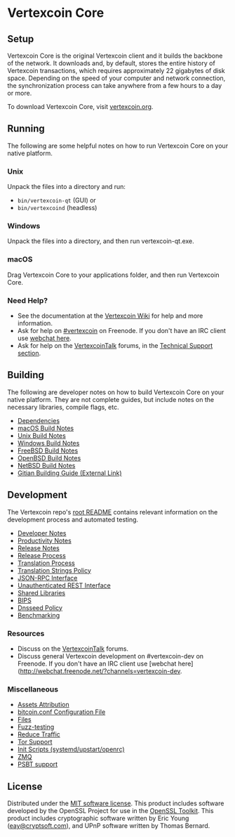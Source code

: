 Vertexcoin Core
=============

Setup
---------------------
Vertexcoin Core is the original Vertexcoin client and it builds the backbone of the network. It downloads and, by default, stores the entire history of Vertexcoin transactions, which requires approximately 22 gigabytes of disk space. Depending on the speed of your computer and network connection, the synchronization process can take anywhere from a few hours to a day or more.

To download Vertexcoin Core, visit [vertexcoin.org](https://vertexcoin.org/).

Running
---------------------
The following are some helpful notes on how to run Vertexcoin Core on your native platform.

### Unix

Unpack the files into a directory and run:

- `bin/vertexcoin-qt` (GUI) or
- `bin/vertexcoind` (headless)

### Windows

Unpack the files into a directory, and then run vertexcoin-qt.exe.

### macOS

Drag Vertexcoin Core to your applications folder, and then run Vertexcoin Core.

### Need Help?

* See the documentation at the [Vertexcoin Wiki](https://vertexcoin.info/)
for help and more information.
* Ask for help on [#vertexcoin](http://webchat.freenode.net?channels=vertexcoin) on Freenode. If you don't have an IRC client use [webchat here](http://webchat.freenode.net?channels=vertexcoin).
* Ask for help on the [VertexcoinTalk](https://vertexcointalk.io/) forums, in the [Technical Support section](https://vertexcointalk.io/c/technical-support).

Building
---------------------
The following are developer notes on how to build Vertexcoin Core on your native platform. They are not complete guides, but include notes on the necessary libraries, compile flags, etc.

- [Dependencies](dependencies.md)
- [macOS Build Notes](build-osx.md)
- [Unix Build Notes](build-unix.md)
- [Windows Build Notes](build-windows.md)
- [FreeBSD Build Notes](build-freebsd.md)
- [OpenBSD Build Notes](build-openbsd.md)
- [NetBSD Build Notes](build-netbsd.md)
- [Gitian Building Guide (External Link)](https://github.com/bitcoin-core/docs/blob/master/gitian-building.md)

Development
---------------------
The Vertexcoin repo's [root README](/README.md) contains relevant information on the development process and automated testing.

- [Developer Notes](developer-notes.md)
- [Productivity Notes](productivity.md)
- [Release Notes](release-notes.md)
- [Release Process](release-process.md)
- [Translation Process](translation_process.md)
- [Translation Strings Policy](translation_strings_policy.md)
- [JSON-RPC Interface](JSON-RPC-interface.md)
- [Unauthenticated REST Interface](REST-interface.md)
- [Shared Libraries](shared-libraries.md)
- [BIPS](bips.md)
- [Dnsseed Policy](dnsseed-policy.md)
- [Benchmarking](benchmarking.md)

### Resources
* Discuss on the [VertexcoinTalk](https://vertexcointalk.io/) forums.
* Discuss general Vertexcoin development on #vertexcoin-dev on Freenode. If you don't have an IRC client use [webchat here](http://webchat.freenode.net/?channels=vertexcoin-dev.

### Miscellaneous
- [Assets Attribution](assets-attribution.md)
- [bitcoin.conf Configuration File](bitcoin-conf.md)
- [Files](files.md)
- [Fuzz-testing](fuzzing.md)
- [Reduce Traffic](reduce-traffic.md)
- [Tor Support](tor.md)
- [Init Scripts (systemd/upstart/openrc)](init.md)
- [ZMQ](zmq.md)
- [PSBT support](psbt.md)

License
---------------------
Distributed under the [MIT software license](/COPYING).
This product includes software developed by the OpenSSL Project for use in the [OpenSSL Toolkit](https://www.openssl.org/). This product includes
cryptographic software written by Eric Young ([eay@cryptsoft.com](mailto:eay@cryptsoft.com)), and UPnP software written by Thomas Bernard.
